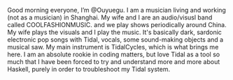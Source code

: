 Good morning everyone, I’m @Ouyuegu.
I am a musician living and working (not as a musician) in Shanghai. My wife and I are an audio/visusl band called COOLFASHIONMUSIC. and we play shows periodically around China. My wife plays the visuals and I play the music. It's basically dark, sardonic electronic pop songs with Tidal, vocals, some sound-making objects and a musical saw.
My main instrument is TidalCycles, which is what brings me here. I am an absolute rookie in coding matters, but love Tidal as a tool so much that I have been forced to try and understand more and more about Haskell, purely in order to troubleshoot my Tidal system.
